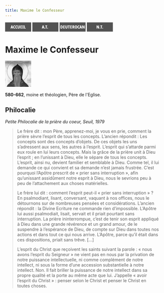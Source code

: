 ```yaml
---
title: Maxime le Confesseur
---
```

[<img src="/images/accueil.png">](/)
[<img src="/images/ancientestament.png">](/pages/ancientestament.html)
[<img src="/images/deuterocanoniques.png">](/pages/deuterocanoniques.html)
[<img src="/images/nouveautestament.png">](/pages/nouveautestament.html)

# Maxime le Confesseur

[<img src="/images/maximeleconfesseur.png">](https://fr.wikipedia.org/wiki/Maxime_le_Confesseur)

**580-662**, moine et théologien, Père de l'Eglise.


## Philocalie <a name="philocalie"></a>
*Petite Philocalie de la prière du coeur, Seuil, 1979*

>Le frère dit : mon Père, apprenez-moi, je vous en prie, comment la prière sèvre l’esprit de tous les concepts. L’ancien répondit : Les concepts sont des concepts d’objets. De ces objets les uns s’adressent aux sens, les autres à l’esprit. L’esprit qui s’attarde parmi eux roule en lui leurs concepts. Mais la grâce de la prière unit à Dieu l’esprit ; en l’unissant à Dieu, elle le sépare de tous les concepts. L’esprit, ainsi nu, devient familier et semblable à Dieu. Comme tel, il lui demande ce qui convient et sa demande n’est jamais frustrée. C’est pourquoi l’Apôtre prescrit de « prier sans interruption », afin qu’unissant assidûment notre esprit à Dieu, nous le sevrions peu à peu de l’attachement aux choses matérielles.
>
>Le frère lui dit : comment l’esprit peut-il « prier sans interruption » ? En psalmodiant, lisant, conversant, vaquant à nos offices, nous le détournons sur de nombreuses pensées et considérations. L’ancien répondit : la Divine Ecriture ne commande rien d’impossible. L’Apôtre lui aussi psalmodiait, lisait, servait et il priait pourtant sans interruption. La prière ininterrompue, c’est de tenir son esprit appliqué à Dieu dans une grande révérence et un grand amour, de le suspendre à l’espérance de Dieu, de compte sur Dieu dans toutes nos actions et dans tout ce qui nous arrive. L’Apôtre, parce qu’il était dans ces dispositions, priait sans trêve. […]
>
>L’esprit du Christ que reçoivent les saints suivant la parole : « nous avons l’esprit du Seigneur » ne vient pas en nous par la privation de notre puissance intellectuelle, ni comme complément de notre intellect, ni sous la forme d’une accession substantielle à notre intellect. Non. Il fait briller la puissance de notre intellect dans sa propre qualité et la porte au même acte que lui. J’appelle « avoir l’esprit du Christ » : penser selon le Christ et penser le Christ en toutes choses.